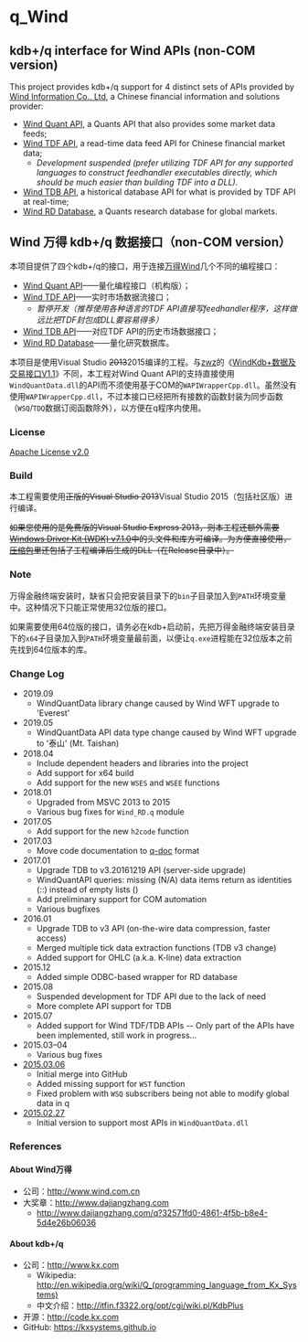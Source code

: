 # q_Wind

## kdb+/q interface for Wind APIs (non-COM version)

This project provides kdb+/q support for 4 distinct sets of APIs provided by [Wind Information Co., Ltd][Wind Info], a Chinese financial information and solutions provider:
* [Wind Quant API][], a Quants API that also provides some market data feeds;
* [Wind TDF API][], a read-time data feed API for Chinese financial market data;
  * *Development suspended (prefer utilizing TDF API for any supported languages to construct feedhandler executables directly, which should be much easier than building TDF into a DLL).*
* [Wind TDB API][], a historical database API for what is provided by TDF API at real-time;
* [Wind RD Database][], a Quants research database for global markets.

## Wind 万得 kdb+/q 数据接口（non-COM version）

本项目提供了四个kdb+/q的接口，用于连接[万得Wind][Wind Info]几个不同的编程接口：
* [Wind Quant API][]——量化编程接口（机构版）；
* [Wind TDF API][]——实时市场数据流接口；
  * *暂停开发（推荐使用各种语言的TDF API直接写feedhandler程序，这样做远比把TDF封包成DLL要容易得多）*
* [Wind TDB API][]——对应TDF API的历史市场数据接口；
* [Wind RD Database][]——量化研究数据库。

本项目是使用Visual Studio <del>2013</del>2015编译的工程。与[zwz][]的《[WindKdb+数据及交易接口V1.1][WindKdb+]》不同，本工程对Wind Quant API的支持直接使用`WindQuantData.dll`的API而不须使用基于COM的`WAPIWrapperCpp.dll`。虽然没有使用`WAPIWrapperCpp.dll`，不过本接口已经把所有接数的函数封装为同步函数（`WSQ`/`TDQ`数据订阅函数除外），以方便在q程序内使用。

### License

[Apache License v2.0](http://www.apache.org/licenses/LICENSE-2.0)

### Build

本工程需要使用<del>正版的Visual Studio 2013</del>Visual Studio 2015（包括社区版）进行编译。

<del>如果您使用的是免费版的Visual Studio Express 2013，则本工程还额外需要[Windows Driver Kit (WDK) v7.1.0][WDK]中的头文件和库方可编译。为方便直接使用，[压缩包](./packaged/)里还包括了工程编译后生成的DLL（在Release目录中）。</del>

### Note

万得金融终端安装时，缺省只会把安装目录下的`bin`子目录加入到`PATH`环境变量中。这种情况下只能正常使用32位版的接口。

如果需要使用64位版的接口，请务必在kdb+启动前，先把万得金融终端安装目录下的`x64`子目录加入到`PATH`环境变量最前面，以便让`q.exe`进程能在32位版本之前先找到64位版本的库。

### Change Log

* 2019.09
  * WindQuantData library change caused by Wind WFT upgrade to 'Everest'
* 2019.05
  - WindQuantData API data type change caused by Wind WFT upgrade to '泰山' (Mt. Taishan)
* 2018.04
  * Include dependent headers and libraries into the project
  * Add support for x64 build
  * Add support for the new `WSES` and `WSEE` functions
* 2018.01
  * Upgraded from MSVC 2013 to 2015
  * Various bug fixes for `Wind_RD.q` module
* 2017.05
  * Add support for the new `h2code` function
* 2017.03
  * Move code documentation to [q-doc](https://github.com/FlyingOE/q-doc) format
* 2017.01
  * Upgrade TDB to v3.20161219 API (server-side upgrade)
  * WindQuantAPI queries: missing (N/A) data items return as identities (::) instead of empty lists ()
  * Add preliminary support for COM automation
  * Various bugfixes
* 2016.01
  * Upgrade TDB to v3 API (on-the-wire data compression, faster access)
  * Merged multiple tick data extraction functions (TDB v3 change)
  * Added support for OHLC (a.k.a. K-line) data extraction
* 2015.12
  * Added simple ODBC-based wrapper for RD database
* 2015.08
  * Suspended development for TDF API due to the lack of need
  * More complete API support for TDB
* 2015.07
  * Added support for Wind TDF/TDB APIs -- Only part of the APIs have been implemented, still work in progress...
* 2015.03&ndash;04
  * Various bug fixes
* [2015.03.06](./packaged/q_Wind-2015.03.06.zip)
  * Initial merge into GitHub
  * Added missing support for `WST` function
  * Fixed problem with `WSQ` subscribers being not able to modify global data in q
* [2015.02.27](./packaged/CE.kdb+-2015.02.27.zip)
  * Initial version to support most APIs in `WindQuantData.dll`

### References

[Kx]:    http://www.kx.com
[github_c]:   https://github.com/KxSystems/kdb/tree/master/c/c
[github_w]:   https://github.com/KxSystems/kdb
[WDK]:   http://www.microsoft.com/en-us/download/details.aspx?id=11800
[Wind Info]:      http://www.wind.com.cn/En/
[Wind Quant API]: http://www.dajiangzhang.com/download
[Wind TDF API]: -
[Wind TDB API]: -
[Wind RD Database]: -
[zwz]:            http://www.dajiangzhang.com/u?4bf215b5-2c07-4b70-91ec-09d8269e48e2
[WindKdb+]:       http://www.dajiangzhang.com/q?fc42e518-3ced-4b97-833e-5f6673a7127b

#### About Wind万得

* 公司：<http://www.wind.com.cn>
* 大奖章：<http://www.dajiangzhang.com>
  * <http://www.dajiangzhang.com/q?32571fd0-4861-4f5b-b8e4-5d4e26b06036>

#### About kdb+/q

* 公司：<http://www.kx.com>
  * Wikipedia: <http://en.wikipedia.org/wiki/Q_(programming_language_from_Kx_Systems)>
  * 中文介绍：<http://itfin.f3322.org/opt/cgi/wiki.pl/KdbPlus>
* 开源：<http://code.kx.com>
* GitHub: <https://kxsystems.github.io>
